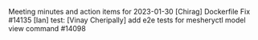 Meeting minutes and action items for 2023-01-30
[Chirag]  Dockerfile Fix #14135
                    [Ian]  test: 
[Vinay Cheripally] add e2e tests for mesheryctl model view command #14098
